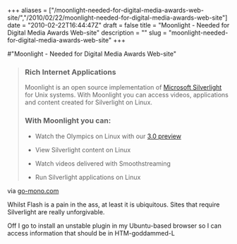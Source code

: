 +++
aliases = ["/moonlight-needed-for-digital-media-awards-web-site/","/2010/02/22/moonlight-needed-for-digital-media-awards-web-site"]
date = "2010-02-22T16:44:47Z"
draft = false
title = "Moonlight - Needed for Digital Media Awards Web-site"
description = ""
slug = "moonlight-needed-for-digital-media-awards-web-site"
+++

#"Moonlight - Needed for Digital Media Awards Web-site"


 <div class="posterous_bookmarklet_entry">
 <blockquote><div>
 <h3><span style="height: 20px;"><span>Rich </span></span><span style="height: 20px;"><span>Internet </span></span><span style="height: 20px;"><span>Applications</span></span></h3>
 <p>

 Moonlight is an open source implementation of <a href="http://silverlight.net">Microsoft Silverlight</a> for
 Unix systems. With Moonlight you can access videos,
 applications and content created for Silverlight on Linux.

 </p>

 <h3><span style="height: 20px;"><span>With </span></span><span style="height: 20px;"><span>Moonlight </span></span><span style="height: 20px;"><span>you </span></span><span style="height: 20px;"><span>can:</span></span></h3>

 <ul>
 <li><p>Watch the Olympics on Linux with our <a href="http://go-mono.com/moonlight#">3.0 preview</a></p></li>
 <li><p>View Silverlight content on Linux</p></li>
 <li><p>Watch videos delivered with Smoothstreaming</p></li>
 <li><p>Run Silverlight applications on Linux</p></li>
 </ul>
 </div></blockquote>

<div class="posterous_quote_citation">via <a href="http://go-mono.com/moonlight/">go-mono.com</a></div>
 <p>Whilst Flash is a pain in the ass, at least it is ubiquitous. Sites that require Silverlight are really unforgivable.
</p><p>Off I go to install an unstable plugin in my Ubuntu-based browser so I can access information that should be in HTM-goddammed-L</p></div>
 
